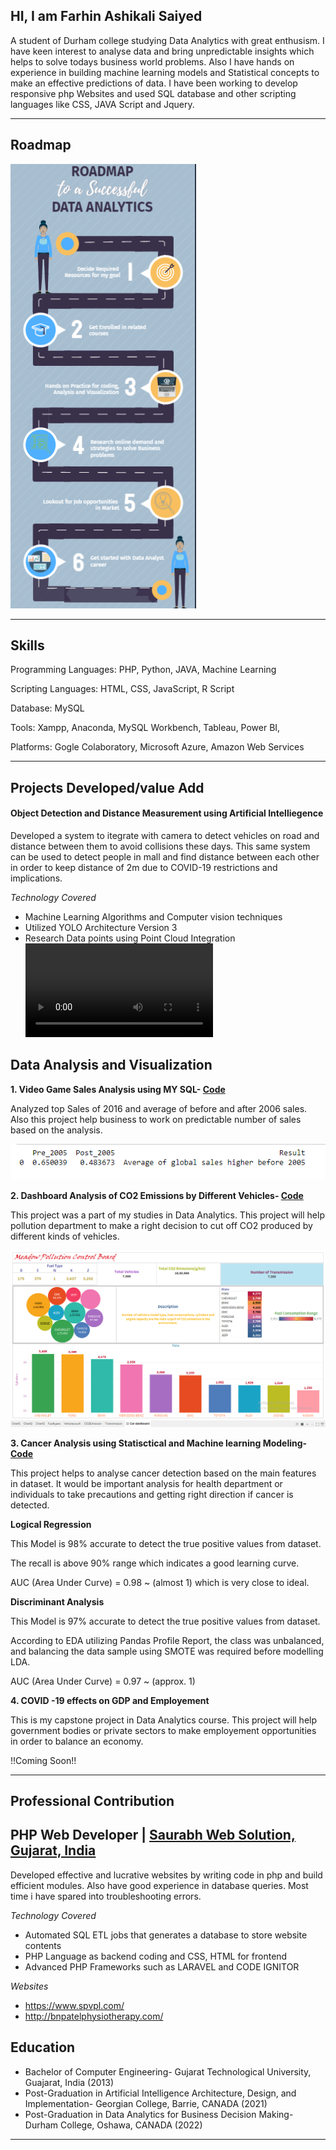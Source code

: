 ## **HI, I am Farhin Ashikali Saiyed**
A student of Durham college studying Data Analytics with great enthusism. I have keen interest to analyse data and bring unpredictable insights which helps to solve todays business world problems. Also I have hands on experience in building machine learning models and Statistical concepts to make an effective predictions of data.
I have been working to develop responsive php Websites and used SQL database and other scripting languages like CSS, JAVA Script and Jquery.

---
## **Roadmap**
![Dashboard](https://github.com/Farhinsyd/Portfolio/blob/main/roadmap.png)

---
## **Skills**
Programming Languages: PHP, Python, JAVA, Machine Learning

Scripting Languages: HTML, CSS, JavaScript, R Script

Database: MySQL

Tools: Xampp, Anaconda, MySQL Workbench, Tableau, Power BI,

Platforms: Gogle Colaboratory, Microsoft Azure, Amazon Web Services

---

## **Projects Developed/value Add**

#### **Object Detection and Distance Measurement using Artificial Intelliegence**

Developed a system to itegrate with camera to detect vehicles on road and distance between them to avoid collisions these days. This same system can be used to detect people in mall and find distance between each other in order to keep distance of 2m due to COVID-19 restrictions and implications.

*Technology Covered*

- Machine Learning Algorithms and Computer vision techniques
- Utilized YOLO Architecture Version 3
- Research Data points using Point Cloud Integration
![OutputVideo](https://github.com/Farhinsyd/Portfolio/blob/main/segmented_video.avi)
## **Data Analysis and Visualization**

**1. Video Game Sales Analysis using MY SQL- [Code](https://github.com/Farhinsyd/Data_Analysis)**

Analyzed top Sales of 2016 and average of before and after 2006 sales. Also this project help business to work on predictable number of sales based on the analysis.

![Analysis](https://github.com/Farhinsyd/Portfolio/blob/main/Gamesalesoutput.png)

**2. Dashboard Analysis of CO2 Emissions by Different Vehicles- [Code](https://github.com/Farhinsyd/Data_Analysis)**

This project was a part of my studies in Data Analytics. This project will help pollution department to make a right decision to cut off CO2 produced by different kinds of vehicles. 

![Dashboard](https://github.com/Farhinsyd/Portfolio/blob/main/CO2emissiondashboard.png)

**3. Cancer Analysis using Statisctical and Machine learning Modeling- [Code](https://github.com/Farhinsyd/Data_Analysis)**

This project helps to analyse cancer detection based on the main features in dataset. It would be important analysis for health department or individuals to take precautions and getting right direction if cancer is detected.

**Logical Regression**

This Model is 98% accurate to detect the true positive values from dataset.

The recall is above 90% range which indicates a good learning curve.

AUC (Area Under Curve) = 0.98 ~ (almost 1) which is very close to ideal.

**Discriminant Analysis**

This Model is 97% accurate to detect the true positive values from dataset.

According to EDA utilizing Pandas Profile Report, the class was unbalanced, and balancing the data sample using SMOTE was required before modelling LDA.

AUC (Area Under Curve) = 0.97 ~ (approx. 1)

**4. COVID -19 effects on GDP and Employement**

This is my capstone project in Data Analytics course. This project will help government bodies or private sectors to make employement opportunities in order to balance an economy.

!!Coming Soon!! 

---

## **Professional Contribution**

## **PHP Web Developer | [Saurabh Web Solution, Gujarat, India](https://saurabhwebsolution.com/)**

Developed effective and lucrative websites by writing code in php and build efficient modules. Also have good experience in database queries. Most time i have spared into troubleshooting errors.

*Technology Covered*

- Automated SQL ETL jobs that generates a database to store website contents
- PHP Language as backend coding and CSS,  HTML for frontend
- Advanced PHP Frameworks such as LARAVEL and CODE IGNITOR
 
*Websites*

- https://www.spvpl.com/
- http://bnpatelphysiotherapy.com/
 
## **Education**

- Bachelor of Computer Engineering- Gujarat Technological University, Guajarat, India (2013)
- Post-Graduation in Artificial Intelligence Architecture, Design, and Implementation- Georgian College, Barrie, CANADA (2021)
- Post-Graduation in Data Analytics for Business Decision Making- Durham College, Oshawa, CANADA (2022)

---


